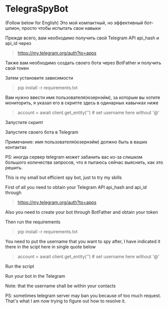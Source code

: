 # TelegraSpyBot

(Follow below for English)
Это мой компактный, но эффективный бот-шпион, просто чтобы испытать свои навыки

Прежде всего, вам необходимо получить свой Telegram API api_hash и api_id через 
> https://my.telegram.org/auth?to=apps

Также вам необходимо создать своего бота через BotFather и получить свой токен

Затем установите зависимости
> pip install -r requirements.txt

Вам нужно ввести имя пользователя(юзернэйм), за которым вы хотите мониторить, я указал его в скрипте здесь в одинарных кавычках ниже
> account = await client.get_entity('') # set username here without '@'

Запустите скрипт

Запустите своего бота в Telegram

Примечание: имя пользователя(юзернэйм) должно быть в ваших контактах

PS: иногда сервер telegram может забанить вас из-за слишком большого количества запросов, что я пытаюсь сейчас выяснить, как это решить.

This is my small but efficient spy bot, just to try my skills

First of all you need to obtain your Telegram API api_hash and api_id through 
> https://my.telegram.org/auth?to=apps

Also you need to create your bot through BotFather and obtain your token

Then run the requirements
> pip install -r requirements.txt

You need to put the username that you want to spy after, I have indicated it there in the scipt here in single quote below
> account = await client.get_entity('') # set username here without '@'

Run the script

Run your bot in the Telegram

Note: that the username shall be within your contacts

PS: sometimes telegram server may ban you because of too much request. That's what I am now trying to figure out how to resolve it.
